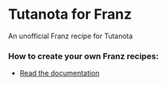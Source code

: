 # Tutanota for Franz
An unofficial Franz recipe for Tutanota 

### How to create your own Franz recipes:
* [Read the documentation](https://github.com/meetfranz/plugins)
